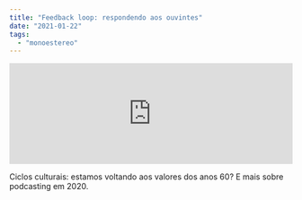```yaml
---
title: "Feedback loop: respondendo aos ouvintes"
date: "2021-01-22"
tags: 
  - "monoestereo"
---
```


<iframe src="https://anchor.fm/monoestereo/embed/episodes/Feedback-loop-respondendo-aos-ouvintes-ele5ht" height="180px" width="100%" frameborder="0" scrolling="no" style="width:100%; height:180px;"></iframe>

Ciclos culturais: estamos voltando aos valores dos anos 60? E mais sobre podcasting em 2020.
